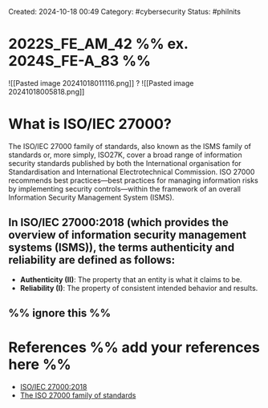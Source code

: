 Created: 2024-10-18 00:49
Category: #cybersecurity 
Status: #philnits



# 2022S_FE_AM_42 %% ex. 2024S_FE-A_83 %%

![[Pasted image 20241018011116.png]]
? 
![[Pasted image 20241018005818.png]]

# What is ISO/IEC 27000?

The ISO/IEC 27000 family of standards, also known as the ISMS family of standards or, more simply, ISO27K, cover a broad range of information security standards published by both the International organisation for Standardisation and International Electrotechnical Commission. ISO 27000 recommends best practices—best practices for managing information risks by implementing security controls—within the framework of an overall Information Security Management System (ISMS).
## In ISO/IEC 27000:2018 (which provides the overview of information security management systems (ISMS)), the terms **authenticity** and **reliability** are defined as follows:

- **Authenticity (II)**: The property that an entity is what it claims to be. 
- **Reliability (I)**: The property of consistent intended behavior and results. 

%% ignore this %%
---









# References %% add your references here %%
- [ISO/IEC 27000:2018](https://www.amnafzar.net/files/1/ISO%2027000/ISO%20IEC%2027000-2018.pdf)
- [The ISO 27000 family of standards](https://www.isms.online/iso-27000/#:~:text=What%20is%20the%20ISO%2027000%20series%20of%20standards%3F,Standardisation%20and%20International%20Electrotechnical%20Commission.)